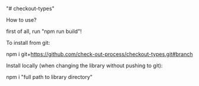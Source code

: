 "# checkout-types" 

How to use?

first of all, run "npm run build"!

To install from git:

npm i git+https://github.com/check-out-process/checkout-types.git#branch


Install locally (when changing the library without pushing to git):

npm i "full path to library directory"
